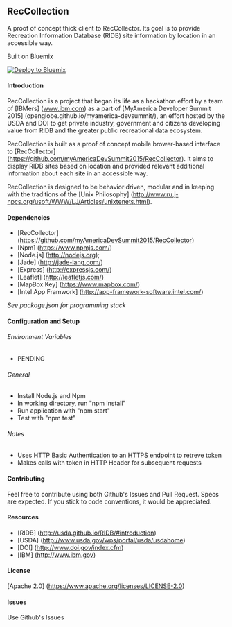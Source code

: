 ## RecCollection
A proof of concept thick client to RecCollector. Its goal is to provide
Recreation Information Database (RIDB) site information by location in an
accessible way. 

Built on Bluemix

[![Deploy to Bluemix](https://bluemix.net/deploy/button.png)](https://bluemix.net/deploy?repository=https://github.com/myAmericaDevSummit2015/RecCollection)

#### Introduction
RecCollection is a project that began its life as a hackathon effort by a team
of [IBMers] (www.ibm.com) as a part of [MyAmerica Developer Summit 2015]
(openglobe.github.io/myamerica-devsummit/), an effort hosted by the USDA and
DOI to get private industry, government and citizens developing value from 
RIDB and the greater public recreational data ecosystem.

RecCollection is built as a proof of concept mobile brower-based interface to
[RecCollector] (https://github.com/myAmericaDevSummit2015/RecCollector). It
aims to display RIDB sites based on location and provided relevant additional
information about each site in an accessible way.

RecCollection is designed to be behavior driven, modular and in keeping with the
traditions of the [Unix Philosophy] (http://www.ru.j-npcs.org/usoft/WWW/LJ/Articles/unixtenets.html).

#### Dependencies
- [RecCollector] (https://github.com/myAmericaDevSummit2015/RecCollector)
- [Npm] (https://www.npmjs.com/)
- [Node.js] (http://nodejs.org);
- [Jade] (http://jade-lang.com/)
- [Express] (http://expressjs.com/)
- [Leaflet] (http://leafletjs.com/)
- [MapBox Key] (https://www.mapbox.com/)
- [Intel App Framwork] (http://app-framework-software.intel.com/)

*See package.json for programming stack*

#### Configuration and Setup
###### Environment Variables
- PENDING 

###### General
- Install Node.js and Npm
- In working directory, run "npm install"
- Run application with "npm start"
- Test with "npm test"

###### Notes
- Uses HTTP Basic Authentication to an HTTPS endpoint to retreve token
- Makes calls with token in HTTP Header for subsequent requests

#### Contributing
Feel free to contribute using both Github's Issues and Pull Request. Specs are
expected. If you stick to code conventions, it would be appreciated.

#### Resources
- [RIDB] (http://usda.github.io/RIDB/#introduction)
- [USDA] (http://www.usda.gov/wps/portal/usda/usdahome)
- [DOI] (http://www.doi.gov/index.cfm)
- [IBM] (http://www.ibm.gov)

#### License
[Apache 2.0] (https://www.apache.org/licenses/LICENSE-2.0)

#### Issues
Use Github's Issues
